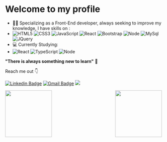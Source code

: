 # Welcome to my profile

- 🧗🏻 Specializing as a Front-End developer, always seeking to improve my knowledge, I have skills on :
- ![HTML5](https://img.shields.io/badge/-HTML5-E34F26?style=flat-square&logo=html5&logoColor=white) ![CSS3](https://img.shields.io/badge/-CSS3-549FDE?style=flat-square&logo=css3&logoColor=white)  ![JavaScript](https://img.shields.io/badge/-JavaScript-F7B93E?style=flat-square&logo=javascript&logoColor=fff) ![React](https://img.shields.io/badge/react-%2320232a.svg?style=flat-square&logo=react&logoColor=%2361DAFB) ![Bootstrap](https://img.shields.io/badge/-Bootstrap-563D7C?style=flat-square&logo=bootstrap&logoColor=white) ![Node](https://img.shields.io/badge/Node.js-43853D?style=flat-square&logo=node.js&logoColor=white) ![MySql](https://img.shields.io/badge/MySQL-00000F?style=flat-square&logo=mysql&logoColor=white) ![JQuery](https://img.shields.io/badge/jQuery-0769AD?style=flat-square&logo=jquery&logoColor=white)
-  💻 Currently Studying:
-  ![React](https://img.shields.io/badge/react-%2320232a.svg?style=flat-square&logo=react&logoColor=%2361DAFB) ![TypeScript](https://img.shields.io/badge/typescript-%23007ACC.svg?style=flat-square&logo=typescript&logoColor=white) ![Node](https://img.shields.io/badge/Node.js-43853D?style=flat-square&logo=node.js&logoColor=white)

**"There is always something new to learn"** 🚀

Reach me out 👇

[![Linkedin Badge](https://img.shields.io/badge/-Thales%20Felippe-ef233c?style=flat-square&logo=Linkedin&logoColor=white&link=https://www.linkedin.com/in/thales-felippe-9205761bb/)](https://www.linkedin.com/in/thales-felippe-9205761bb/) [![Gmail Badge](https://img.shields.io/badge/-thales.dev.flp@gmail.com-ef233c?style=flat-square&logo=Gmail&logoColor=white&link=mailto:thales.dev.flp@gmail.com)](mailto:thales.dev.flp@gmail.com) ![](https://komarev.com/ghpvc/?username=thalesfelippe&color=42b883)

<a href="https://github.com/thalesfelippe">

<img align="left" height="150em" src="https://github-readme-stats.vercel.app/api?username=thalesfelippe&show_icons=true&theme=gotham&include_all_commits=true&count_private=true"/>

<img align="right" height="150em" src="https://github-readme-stats.vercel.app/api/top-langs/?username=thalesfelippe&layout=compact&langs_count=7&theme=gotham"/>
